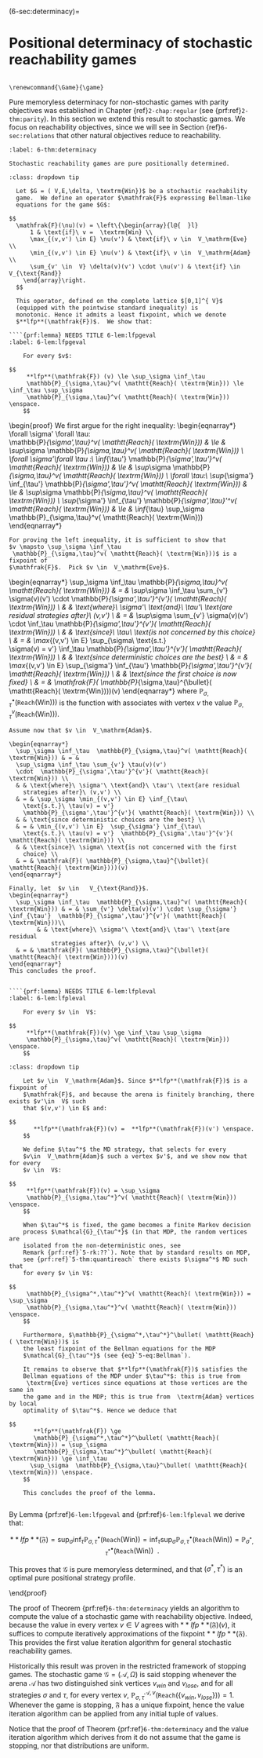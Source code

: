 (6-sec:determinacy)=
# Positional determinacy of stochastic reachability games

```{math}

\renewcommand{\Game}{\game}

```

Pure memoryless determinacy for non-stochastic games with parity
objectives was established in Chapter {ref}`2-chap:regular` (see {prf:ref}`2-thm:parity`). 
In this section we extend this result to stochastic games. 
We focus on reachability objectives, since we will see in Section {ref}`6-sec:relations` 
that other natural objectives reduce to reachability.

````{prf:theorem} Pure positional determinacy for stochastic reachability games
:label: 6-thm:determinacy

Stochastic reachability games are pure positionally determined.

````

````{admonition} Proof
:class: dropdown tip

  Let $G = ( V,E,\delta, \textrm{Win})$ be a stochastic reachability
  game.  We define an operator $\mathfrak{F}$ expressing Bellman-like
  equations for the game $G$:

$$
  \mathfrak{F}(\nu)(v) = \left\{\begin{array}{l@{  }l}
      1 & \text{if}\ v =  \textrm{Win} \\
      \max_{(v,v') \in E} \nu(v') & \text{if}\ v \in  V_\mathrm{Eve} \\
      \min_{(v,v') \in E} \nu(v') & \text{if}\ v \in  V_\mathrm{Adam} \\
      \sum_{v' \in  V} \delta(v)(v') \cdot \nu(v') & \text{if} \in   V_{\text{Rand}}
    \end{array}\right.
  $$

  This operator, defined on the complete lattice $[0,1]^{ V}$
  (equipped with the pointwise standard inequality) is
  monotonic. Hence it admits a least fixpoint, which we denote
  $**lfp**(\mathfrak{F})$.  We show that:
  
````{prf:lemma} NEEDS TITLE 6-lem:lfpgeval
:label: 6-lem:lfpgeval

    For every $v$:

$$
     **lfp**(\mathfrak{F}) (v) \le \sup_\sigma \inf_\tau
     \mathbb{P}_{\sigma,\tau}^v( \mathtt{Reach}( \textrm{Win})) \le \inf_\tau \sup_\sigma
     \mathbb{P}_{\sigma,\tau}^v( \mathtt{Reach}( \textrm{Win})) \enspace.
    $$

````

  \begin{proof}
    We first argue for the right inequality:
    \begin{eqnarray*}
      \forall \sigma' \forall \tau:\
       \mathbb{P}_{\sigma',\tau}^v( \mathtt{Reach}( \textrm{Win})) & \le & \sup_\sigma
       \mathbb{P}_{\sigma,\tau}^v( \mathtt{Reach}( \textrm{Win})) \\
      \forall \sigma'\forall \tau :\  \inf_{\tau'}
       \mathbb{P}_{\sigma',\tau'}^v( \mathtt{Reach}( \textrm{Win})) & \le & \sup_\sigma
       \mathbb{P}_{\sigma,\tau}^v( \mathtt{Reach}( \textrm{Win})) \\
      \forall \tau:\ \sup_{\sigma'} \inf_{\tau'}
       \mathbb{P}_{\sigma',\tau'}^v( \mathtt{Reach}( \textrm{Win})) & \le & \sup_\sigma
       \mathbb{P}_{\sigma,\tau}^v( \mathtt{Reach}( \textrm{Win})) \\
      \sup_{\sigma'} \inf_{\tau'}
       \mathbb{P}_{\sigma',\tau}'^v( \mathtt{Reach}( \textrm{Win})) & \le & \inf_{\tau} \sup_\sigma
       \mathbb{P}_{\sigma,\tau}^v( \mathtt{Reach}( \textrm{Win})) 
    \end{eqnarray*}

    For proving the left inequality, it is sufficient to show that
    $v \mapsto \sup_\sigma \inf_\tau
     \mathbb{P}_{\sigma,\tau}^v( \mathtt{Reach}( \textrm{Win}))$ is a fixpoint of
    $\mathfrak{F}$.  Pick $v \in  V_\mathrm{Eve}$.

 \begin{eqnarray*}
      \sup_\sigma \inf_\tau  \mathbb{P}_{\sigma,\tau}^v( \mathtt{Reach}( \textrm{Win})) & = &
      \sup_\sigma \inf_\tau \sum_{v'} \sigma(v)(v')  \cdot
       \mathbb{P}_{\sigma',\tau'}^{v'}( \mathtt{Reach}( \textrm{Win})) \\
      & & \text{where}\ \sigma'\ \text{and}\ \tau'\ \text{are residual
        strategies after}\ (v,v') \\
      & = & \sup_\sigma \sum_{v'} \sigma(v)(v')  \cdot \inf_\tau  \mathbb{P}_{\sigma',\tau'}^{v'}( \mathtt{Reach}( \textrm{Win})) \\
      & & \text{since}\ \tau\ \text{is not concerned by this choice}
      \\
      & = & \max_{(v,v') \in E} \sup_{\sigma\ \text{s.t.}\
        \sigma(v) = v'} \inf_\tau
       \mathbb{P}_{\sigma',\tau'}^{v'}( \mathtt{Reach}( \textrm{Win})) \\
      & & \text{since deterministic choices are the best} \\
      & = & \max_{(v,v') \in E} \sup_{\sigma'} \inf_{\tau'}
       \mathbb{P}_{\sigma',\tau'}^{v'}( \mathtt{Reach}( \textrm{Win})) \\
      & & \text{since the first choice is now fixed} \\
      & = & \mathfrak{F}( \mathbb{P}_{\sigma,\tau}^{\bullet}( \mathtt{Reach}( \textrm{Win})))(v)
    \end{eqnarray*}
    where $\mathbb{P}_{\sigma,\tau}^{\bullet}( \mathtt{Reach}( \textrm{Win})))$ is the
    function with associates with vertex $v$ the value
    $\mathbb{P}_{\sigma,\tau}^{v}( \mathtt{Reach}( \textrm{Win})))$.

    Assume now that $v \in  V_\mathrm{Adam}$.

    \begin{eqnarray*}
      \sup_\sigma \inf_\tau  \mathbb{P}_{\sigma,\tau}^v( \mathtt{Reach}( \textrm{Win})) & = &
      \sup_\sigma \inf_\tau \sum_{v'} \tau(v)(v')
      \cdot  \mathbb{P}_{\sigma',\tau'}^{v'}( \mathtt{Reach}( \textrm{Win})) \\
      & & \text{where}\ \sigma'\ \text{and}\ \tau'\ \text{are residual
        strategies after}\ (v,v') \\
      & = & \sup_\sigma \min_{(v,v') \in E} \inf_{\tau\
        \text{s.t.}\ \tau(v) = v'} 
        \mathbb{P}_{\sigma',\tau'}^{v'}( \mathtt{Reach}( \textrm{Win})) \\
      & & \text{since deterministic choices are the best} \\
      & = & \min_{(v,v') \in E}  \sup_{\sigma'} \inf_{\tau\
        \text{s.t.}\ \tau(v) = v'}  \mathbb{P}_{\sigma',\tau'}^{v'}( \mathtt{Reach}( \textrm{Win})) \\
      & & \text{since}\ \sigma\ \text{is not concerned with the first
        choice} \\
      & = & \mathfrak{F}( \mathbb{P}_{\sigma,\tau}^{\bullet}( \mathtt{Reach}( \textrm{Win})))(v)
    \end{eqnarray*}

    Finally, let  $v \in   V_{\text{Rand}}$. 
    \begin{eqnarray*}
      \sup_\sigma \inf_\tau  \mathbb{P}_{\sigma,\tau}^v( \mathtt{Reach}( \textrm{Win})) & = & \sum_{v'} \delta(v)(v') \cdot \sup_{\sigma'} \inf_{\tau'}  \mathbb{P}_{\sigma',\tau'}^{v'}( \mathtt{Reach}( \textrm{Win}))\\
            & & \text{where}\ \sigma'\ \text{and}\ \tau'\ \text{are residual
                strategies after}\ (v,v') \\
      & = & \mathfrak{F}( \mathbb{P}_{\sigma,\tau}^{\bullet}( \mathtt{Reach}( \textrm{Win})))(v)
    \end{eqnarray*}
    This concludes the proof.

````

````{prf:lemma} NEEDS TITLE 6-lem:lfpleval
:label: 6-lem:lfpleval

    For every $v \in  V$:

$$
     **lfp**(\mathfrak{F})(v) \ge \inf_\tau \sup_\sigma
     \mathbb{P}_{\sigma,\tau}^v( \mathtt{Reach}( \textrm{Win})) \enspace.
    $$

````

````{admonition} Proof
:class: dropdown tip

    Let $v \in  V_\mathrm{Adam}$. Since $**lfp**(\mathfrak{F})$ is a fixpoint of
    $\mathfrak{F}$, and because the arena is finitely branching, there exists $v'\in  V$ such
    that $(v,v') \in E$ and:

$$
       **lfp**(\mathfrak{F})(v) =  **lfp**(\mathfrak{F})(v') \enspace.
    $$

    We define $\tau^*$ the MD strategy, that selects for every
    $v\in  V_\mathrm{Adam}$ such a vertex $v'$, and we show now that for every
    $v \in  V$:

$$
     **lfp**(\mathfrak{F})(v) = \sup_\sigma
     \mathbb{P}_{\sigma,\tau^*}^v( \mathtt{Reach}( \textrm{Win})) \enspace.
    $$

    When $\tau^*$ is fixed, the game becomes a finite Markov decision
    process $\mathcal{G}_{\tau^*}$ (in that MDP, the random vertices are
    isolated from the non-deterministic ones, see
    Remark {prf:ref}`5-rk:??`). Note that by standard results on MDP,
    see {prf:ref}`5-thm:quantireach` there exists $\sigma^*$ MD such that
    for every $v \in V$:

$$
     \mathbb{P}_{\sigma^*,\tau^*}^v( \mathtt{Reach}( \textrm{Win})) = \sup_\sigma
     \mathbb{P}_{\sigma,\tau^*}^v( \mathtt{Reach}( \textrm{Win})) \enspace.
    $$

    Furthermore, $\mathbb{P}_{\sigma^*,\tau^*}^\bullet( \mathtt{Reach}( \textrm{Win}))$ is
    the least fixpoint of the Bellman equations for the MDP
    $\mathcal{G}_{\tau^*}$ (see {eq}`5-eq:Bellman`).
    
    It remains to observe that $**lfp**(\mathfrak{F})$ satisfies the
    Bellman equations of the MDP under $\tau^*$: this is true from
     \textrm{Eve} vertices since equations at those vertices are the same in
    the game and in the MDP; this is true from  \textrm{Adam} vertices by local
    optimality of $\tau^*$. Hence we deduce that

$$
       **lfp**(\mathfrak{F}) \ge
       \mathbb{P}_{\sigma^*,\tau^*}^\bullet( \mathtt{Reach}( \textrm{Win})) = \sup_\sigma
       \mathbb{P}_{\sigma,\tau^*}^\bullet( \mathtt{Reach}( \textrm{Win})) \ge \inf_\tau
      \sup_\sigma  \mathbb{P}_{\sigma,\tau}^\bullet( \mathtt{Reach}( \textrm{Win})) \enspace.
    $$

    This concludes the proof of the lemma. 
  
````

By Lemma {prf:ref}`6-lem:lfpgeval` and {prf:ref}`6-lem:lfpleval`  we derive that:

$$
    **lfp**(\mathfrak{F}) =
   \sup_\sigma \inf_\tau 
     \mathbb{P}_{\sigma,\tau}^\bullet( \mathtt{Reach}( \textrm{Win})) =  \inf_\tau \sup_\sigma
    \mathbb{P}_{\sigma,\tau}^\bullet( \mathtt{Reach}( \textrm{Win})) = 
    \mathbb{P}_{\sigma^*,\tau^*}^\bullet( \mathtt{Reach}( \textrm{Win})) \enspace.
  $$

  This proves that $\mathcal{G}$ is pure memoryless determined, and that
  $(\sigma^*,\tau^*)$ is an optimal pure positional strategy profile.

\end{proof}

The proof of Theorem {prf:ref}`6-thm:determinacy` yields an algorithm to
compute the value of a stochastic game with reachability
objective. Indeed, because the value in every vertex $v \in  V$
agrees with $**lfp**(\mathfrak{F})(v)$, it suffices to compute
iteratively approximations of the fixpoint $**lfp**(\mathfrak{F})$.  This
provides the first value iteration algorithm for general stochastic
reachability games.

Historically this result was proven in the restricted framework of
stopping games. The stochastic game $\mathcal{G} = ( \mathcal{A},\Omega)$ is said
stopping whenever the arena $\mathcal{A}$ has two distinguished sink
vertices $v_{win}$ and $v_{lose}$, and for all strategies $\sigma$ and
$\tau$, for every vertex $v$,
$\mathbb{P}_{\sigma,\tau}^{ \mathcal{A},v}( \mathtt{Reach}(\{ v_{win}, v_{lose}\})) =
1$. Whenever the game is stopping, $\mathfrak{F}$ has a unique
fixpoint, hence the value iteration algorithm can be applied from any
initial tuple of values.

Notice that the proof of Theorem {prf:ref}`6-thm:determinacy` and the value
iteration algorithm which derives from it do not assume that the game
is stopping, nor that distributions are uniform.
